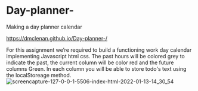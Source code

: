 # Day-planner-
Making a day planner calendar 
 
 https://dmclenan.github.io/Day-planner-/

For this assignment we’re required to build a functioning work day calendar implementing Javascript html css.
The past hours will be colored grey to indicate the past, the current column will be color red and the future columns Green. In each column you will be able to store todo's text using the localStoreage method.![screencapture-127-0-0-1-5506-index-html-2022-01-13-14_30_54](https://user-images.githubusercontent.com/69438529/149397503-0e8d0407-c217-4e72-a3fe-a65ff873a92a.png)


